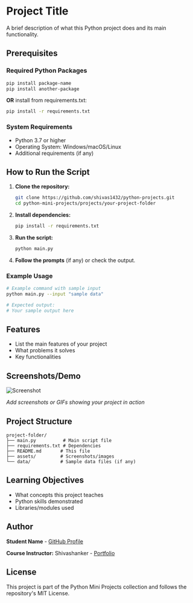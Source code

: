 # Project Title

A brief description of what this Python project does and its main functionality.

## Prerequisites

### Required Python Packages

```bash
pip install package-name
pip install another-package
```

**OR** install from requirements.txt:

```bash
pip install -r requirements.txt
```

### System Requirements

- Python 3.7 or higher
- Operating System: Windows/macOS/Linux
- Additional requirements (if any)

## How to Run the Script

1. **Clone the repository:**
   ```bash
   git clone https://github.com/shivas1432/python-projects.git
   cd python-mini-projects/projects/your-project-folder
   ```

2. **Install dependencies:**
   ```bash
   pip install -r requirements.txt
   ```

3. **Run the script:**
   ```bash
   python main.py
   ```

4. **Follow the prompts** (if any) or check the output.

### Example Usage

```bash
# Example command with sample input
python main.py --input "sample data"

# Expected output:
# Your sample output here
```

## Features

- List the main features of your project
- What problems it solves
- Key functionalities

## Screenshots/Demo

![Screenshot](assets/screenshot.png)

*Add screenshots or GIFs showing your project in action*

## Project Structure

```
project-folder/
├── main.py          # Main script file
├── requirements.txt # Dependencies
├── README.md       # This file
├── assets/         # Screenshots/images
└── data/           # Sample data files (if any)
```

## Learning Objectives

- What concepts this project teaches
- Python skills demonstrated
- Libraries/modules used

## Author

**Student Name** - [GitHub Profile](https://github.com/student-username)

**Course Instructor:** Shivashanker - [Portfolio](https://shivashankerportfolio.netlify.app/)

## License

This project is part of the Python Mini Projects collection and follows the repository's MIT License.